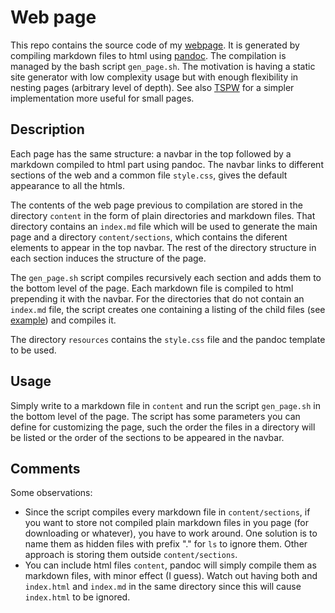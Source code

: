 
# Web page

This repo contains the source code of my [webpage](https://adrianfd22.github.io/index.html). It is generated by compiling markdown files to html using [pandoc](https://pandoc.org/). The compilation is managed by the bash script ```gen_page.sh```. The motivation is having a static site generator with low complexity usage but with enough flexibility in nesting pages (arbitrary level of depth). See also [TSPW](https://github.com/eakbas/TSPW/tree/master?tab=readme-ov-file) for a simpler implementation more useful for small pages.

## Description

Each page has the same structure: a navbar in the top followed by a markdown compiled to html part using pandoc. The navbar links to different sections of the web and a common file ```style.css```, gives the default appearance to all the htmls.

The contents of the web page previous to compilation are stored in the directory ```content``` in the form of plain directories and markdown files. That directory contains an ```index.md``` file which will be used to generate the main page and a directory ```content/sections```, which contains the diferent elements to appear in the top navbar. The rest of the directory structure in each section induces the structure of the page.

The ```gen_page.sh``` script compiles recursively each section and adds them to the bottom level of the page. Each markdown file is compiled to html prepending it with the navbar. For the directories that do not contain an ```index.md``` file, the script creates one containing a listing of the child files (see [example](https://adrianfd22.github.io/sections/Blog/index.html)) and compiles it.

The directory ```resources``` contains the ```style.css``` file and the pandoc template to be used.

## Usage

Simply write to a markdown file in ```content``` and run the script ```gen_page.sh``` in the bottom level of the page. The script has some parameters you can define for customizing the page, such the order the files in a directory will be listed or the order of the sections to be appeared in the navbar.

## Comments
Some observations:
- Since the script compiles every markdown file in ```content/sections```, if you want to store not compiled plain markdown files in you page (for downloading or whatever), you have to work around. One solution is to name them as hidden files with prefix "." for ```ls``` to ignore them. Other approach is storing them outside ```content/sections```.
- You can include html files ```content```, pandoc will simply compile them as markdown files, with minor effect (I guess). Watch out having both and ```index.html``` and ```index.md``` in the same directory since this will cause ```index.html``` to be ignored.
